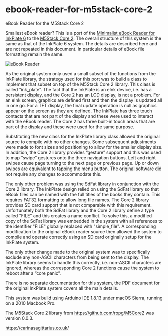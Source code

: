 # ebook-reader-for-m5stack-core-2
eBook Reader for the M5Stack Core 2 


Smallest eBook reader? This is a port of the <a href="https://github.com/jackbrennan-creator/minimalist-ebook-reader">Minimalist eBook Reader for InkPlate 6</a> to the <a href="https://docs.m5stack.com/en/core/core2">M5Stack Core 2</a>. 
The overall structure of this system is the same as that of the InkPlate 6 system. The details are described here and are not repeated in this document. In particular details of eBook file formatting remain the same.

![eBook Reader](https://github.com/jackbrennan-creator/minimalist-ebook-reader/blob/main/screen.JPG)

As the original system only used a small subset of the functions from the InkPlate library, the strategy used for this port was to build a class to implement that subset on top of the M5Stack Core 2 library. This class is called “ink_plate”. The fact that the InkPlate is an eInk device, i.e. has a persistent display, and the Core 2 has an LCD display, is not a problem. For an eInk screen, graphics are defined first and then the display is updated all in one go. For a TFT display, the final update operation is null as graphics appear on the screen as they are defined. The InkPlate has three touch contacts that are not part of the display and these were used to interact with the eBook reader. The Core 2 has three built-in touch areas that are part of the display and these were used for the same purpose.

Substituting the new class for the InkPlate library class allowed the original source to compile with no other changes. Some subsequent adjustments were made to font sizes and positioning to allow for the smaller display size. In addition, the Core 2 library provides “gesture” support and this was used to map “swipe” gestures onto the three navigation buttons. Left and right swipes cause page turning to the next page or previous page. Up or down swipes are equivalent to tapping the menu button. The original software did not require any changes to accommodate this. 

The only other problem was using the SdFat library in conjunction with the Core 2 library. The InkPlate design relied on using the SdFat library so that eBook files can be named with the full titles of the books they contain. This requires FAT32 formatting to allow long file names. The Core 2 library provides SD card support that is not comparable with this requirement. Unfortunately both the SdFat library and the Core 2 library define a type called "FILE" and this creates a name conflict. To solve this, a modified copy of the SdFat library was embedded in the system with all references to the identifier "FILE" globally replaced with "simple_file". A corresponding modification to the original eBook reader source then allowed the system to compile and operate correctly using an SD card originally setup for the InkPlate system.

The only other change made to the original system was to specifically exclude any non-ASCII characters from being sent to the display. The InkPlate library seems to handle this correctly, i.e. non-ASCII characters are ignored, whereas the corresponding Core 2 functions cause the system to reboot after a “core panic”. 

There is no separate documentation for this system, the PDF document for the original InkPlate system covers all the main details. 

This system was build using Arduino IDE 1.8.13 under macOS Sierra, running on a 2010 Macbook Pro.

The M5Stack Core 2 library from https://github.com/ropg/M5Core2 was version 0.0.3.

https://carinasagittarius.co.uk/
